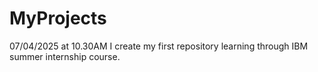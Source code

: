# MyProjects
07/04/2025 at 10.30AM
I create my first repository learning through IBM summer internship course.
